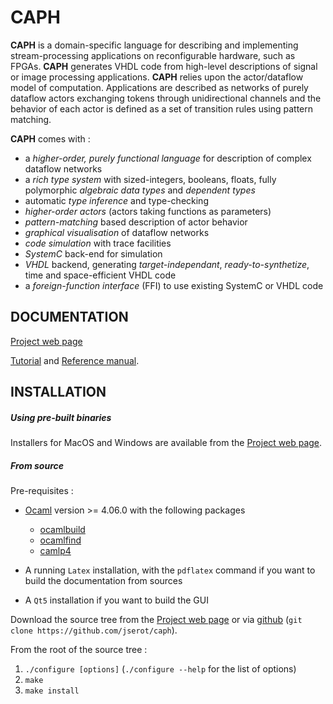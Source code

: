 CAPH 
====

**CAPH** is a domain-specific language for describing and implementing stream-processing applications on
reconfigurable hardware, such as FPGAs. **CAPH** generates VHDL code from high-level descriptions of
signal or image processing applications. **CAPH** relies upon the actor/dataflow model of
computation. Applications are described as networks of purely dataflow actors exchanging tokens
through unidirectional channels and the behavior of each actor is defined as a set of transition
rules using pattern matching.

**CAPH** comes with :

* a _higher-order, purely functional language_ for description of complex dataflow networks
* a _rich type system_ with sized-integers, booleans, floats, fully polymorphic _algebraic data
  types_ and _dependent types_
* automatic _type inference_ and type-checking
* _higher-order actors_ (actors taking functions as parameters)
* _pattern-matching_ based description of actor behavior
* _graphical visualisation_ of dataflow networks
* _code simulation_ with trace facilities
* _SystemC_ back-end for simulation
* _VHDL_ backend, generating  _target-independant_, _ready-to-synthetize_, time and space-efficient VHDL code
* a _foreign-function interface_ (FFI) to use existing SystemC or VHDL code

DOCUMENTATION
-------------

[Project web page](http://dream.ispr-ip.fr/CAPH)

[Tutorial](http://dream.ispr-ip.fr/CAPH/dist/caph-primer.pdf) and [Reference
manual](http://dream.ispr-ip.fr/CAPH/dist/caph-lrm.pdf).

INSTALLATION
------------

##### Using pre-built binaries

Installers for MacOS and Windows are available from the [Project web page](http://dream.ispr-ip.fr/CAPH/CAPH/Download.html).

##### From source

Pre-requisites :

* [Ocaml](http://ocaml.org/docs/install.html) version >= 4.06.0 with the following packages
    - [ocamlbuild](https://opam.ocaml.org/packages/ocamlbuild)
    - [ocamlfind](https://opam.ocaml.org/packages/ocamlfind)
    - [camlp4](https://opam.ocaml.org/packages/camlp4)

* A running `Latex` installation, with the `pdflatex` command if you want to build the documentation
  from sources

* A `Qt5` installation if you want to build the GUI

Download the source tree from the [Project web page](http://dream.ispr-ip.fr/CAPH/CAPH/Download.html) or via
[github](http://github.com/jserot/caph) (`git clone https://github.com/jserot/caph`).

From the root of the source tree :

1. `./configure [options]`  (`./configure --help` for the list of options)
2. `make`
3. `make install`

